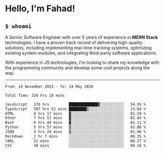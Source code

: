 <h1>Hello, I'm Fahad!</h1>

<h2><code>$ whoami</code></h2>

A Senior Software Engineer with over 5 years of experience in **MERN Stack** technologies. I have a proven track record of delivering high-quality solutions, including implementing real-time tracking systems, optimizing existing system modules, and integrating third-party software applications.

With experience in JS technologies, I'm looking to share my knowledge with the programming community and develop some cool projects along the way.

---

<!--START_SECTION:waka-->

```txt
From: 14 November 2023 - To: 14 May 2024

Total Time: 320 hrs 18 mins

JavaScript   176 hrs         █████████████▓░░░░░░░░░░░   54.95 %
TypeScript   107 hrs 52 mins ████████▒░░░░░░░░░░░░░░░░   33.68 %
HTML         8 hrs 17 mins   ▓░░░░░░░░░░░░░░░░░░░░░░░░   02.59 %
Other        7 hrs 51 mins   ▓░░░░░░░░░░░░░░░░░░░░░░░░   02.45 %
Bash         6 hrs 44 mins   ▓░░░░░░░░░░░░░░░░░░░░░░░░   02.11 %
Python       5 hrs 57 mins   ▒░░░░░░░░░░░░░░░░░░░░░░░░   01.86 %
JSON         3 hrs 24 mins   ▒░░░░░░░░░░░░░░░░░░░░░░░░   01.06 %
Markdown     1 hr 7 mins     ░░░░░░░░░░░░░░░░░░░░░░░░░   00.35 %
YAML         52 mins         ░░░░░░░░░░░░░░░░░░░░░░░░░   00.27 %
CSV          30 mins         ░░░░░░░░░░░░░░░░░░░░░░░░░   00.16 %
```

<!--END_SECTION:waka-->

<!--
**heyFahad/heyFahad** is a ✨ _special_ ✨ repository because its `README.md` (this file) appears on your GitHub profile.

Here are some ideas to get you started:

- 🔭 I’m currently working on ...
- 🌱 I’m currently learning ...
- 👯 I’m looking to collaborate on ...
- 🤔 I’m looking for help with ...
- 💬 Ask me about ...
- 📫 How to reach me: ...
- 😄 Pronouns: ...
- ⚡ Fun fact: ...
-->
